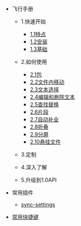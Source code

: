 -   飞行手册

    -   1.快速开始

        -   [1.1特点](docs/flight-manual/1.1特点.md)
        -   [1.2安装](docs/flight-manual/1.2安装.md)
        -   [1.3基础](docs/flight-manual/1.3基础.md)

    -   2.如何使用

        -   [2.1包](docs/flight-manual/2.1包.md)
        -   [2.2文件内移动](docs/flight-manual/2.2文件内移动.md)
        -   [2.3文本选择](docs/flight-manual/2.3文本选择.md)
        -   [2.4编辑和删除文本](docs/flight-manual/2.4编辑和删除文本.md)
        -   [2.5查找替换](docs/flight-manual/2.5查找替换.md)
        -   [2.6片段](docs/flight-manual/2.6片段.md)
        -   [2.7自动补全](docs/flight-manual/2.7自动补全.md)
        -   [2.8折叠](docs/flight-manual/2.8折叠.md)
        -   [2.9分屏](docs/flight-manual/2.9分屏.md)
        -   [2.10悬挂文件](docs/flight-manual/2.10悬挂文件.md)

    -   3.定制
    -   4.深入了解
    -   5.升级到1.0API

-   常用插件

    -   [sync-settings](docs/plugins/sync-settings.md)

-   [常用快捷键](docs/shortkeys.md)
